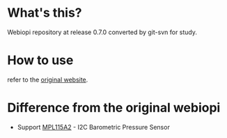 # What's this?

Webiopi repository at release 0.7.0 converted by git-svn for study.

# How to use

refer to the [original website](https://code.google.com/p/webiopi/).

# Difference from the original webiopi

* Support [MPL115A2](http://cache.freescale.com/files/sensors/doc/data_sheet/MPL115A2.pdf) - I2C Barometric Pressure Sensor
